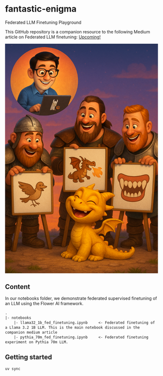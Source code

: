 # fantastic-enigma
Federated LLM Finetuning Playground

This GitHub repository is a companion resource to the following Medium article on Federated LLM finetuning: [Upcoming!](https://google.com)

<p align="center">
    <img src="./images/federated_learning.png">
</p>

## Content
In our notebooks folder, we demonstrate federated supervised finetuning of an LLM using the Flower AI framework.
```
.
|- notebooks
    |- llama32_1b_fed_finetuning.ipynb     <- Federated finetuning of a Llama 3.2 1B LLM. This is the main notebook discussed in the companion medium article
    |- pythia_70m_fed_finetuning.ipynb     <- Federated finetuning experiment on Pythia 70m LLM.  
```

## Getting started
```
uv sync
```